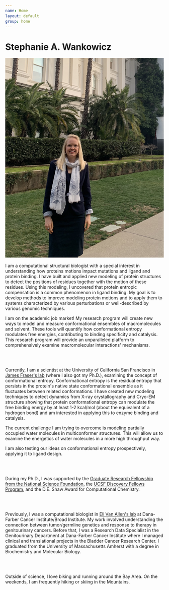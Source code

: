 ```yaml
---
name: Home
layout: default
group: home
---
```



<h1 class="text-center">Stephanie A. Wankowicz</h1>

<img src="/static/img/banner_statehouse.jpg" class="img-responsive center-block" alt="Advocating for Science Research at the California Statehouse, January 2020"/>

<p class="lead text-justify">
I am a computational structural biologist with a special interest in understanding how proteins motions impact mutations and ligand and protein binding. I have built and applied new modeling of protein structures to detect the positions of residues together with the motion of these residues. Using this modeling, I uncovered that protein entropic compensation is a common phenomenon in ligand binding. My goal is to develop methods to improve modeling protein motions and to apply them to systems characterized by various perturbations or well-described by various genomic techniques.

 <br>
  
I am on the academic job market! My research program will create new ways to model and measure conformational ensembles of macromolecules and solvent. These tools will quantify how conformational entropy modulates free energies, contributing to binding specificity and catalysis. This research program will provide an unparalleled platform to comprehensively examine macromolecular interactions' mechanisms. 

<br>
<br>

Currently, I am a scientist at the University of California San Francisco in [James Fraser's lab](https://fraserlab.com/) (where I also got my Ph.D.), examining the concept of conformational entropy. Conformational entropy is the residual entropy that persists in the protein's native state conformational ensemble as it fluctuates between related conformations. I have created new modeling techniques to detect dynamics from X-ray crystallography and Cryo-EM structure showing that protein conformational entropy can modulate the free binding energy by at least 1-2 kcal/mol (about the equivalent of a hydrogen bond) and am interested in applying this to enzyme binding and catalysis. 

The current challenge I am trying to overcome is modeling partially occupied water molecules in multiconformer structures. This will allow us to examine the energetics of water molecules in a more high throughput way. 

I am also testing our ideas on conformational entropy prospectively, applying it to ligand design. 





<br>
<br>

During my Ph.D., I was supported by the [Graduate Research Fellowship from the National Science Foundation](https://www.nsfgrfp.org/), the [UCSF Discovery Fellows Program](https://graduate.ucsf.edu/discovery-fellows-program), and the D.E. Shaw Award for Computational Chemistry.

<br>
<br>

Previously, I was a computational biologist in [Eli Van Allen's lab](https://vanallenlab.dana-farber.org/) at Dana-Farber Cancer Institute/Broad Institute. My work involved understanding the connection between tumor/germline genetics and response to therapy in genitourinary cancers. Before that, I was a Research Data Specialist in the Genitourinary Department at Dana-Farber Cancer Institute where I managed clinical and translational projects in the Bladder Cancer Research Center. I graduated from the University of Massachusetts Amherst with a degree in Biochemistry and Molecular Biology. 

<br>
<br>

Outside of science, I love biking and running around the Bay Area. On the weekends, I am frequently hiking or skiing in the Mountains.  
</p>

